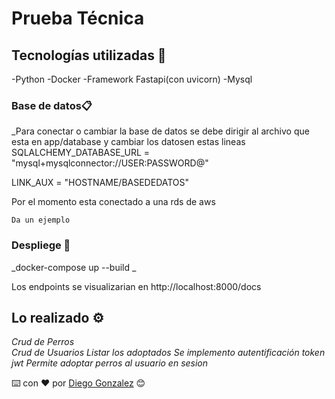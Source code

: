 # Prueba Técnica


## Tecnologías utilizadas 🚀

-Python
-Docker
-Framework Fastapi(con uvicorn)
-Mysql




### Base de datos📋

_Para conectar o cambiar la base de datos  se debe dirigir al archivo que esta en
app/database y cambiar los datosen estas lineas
SQLALCHEMY_DATABASE_URL = "mysql+mysqlconnector://USER:PASSWORD@"

LINK_AUX = "HOSTNAME/BASEDEDATOS"

Por el momento esta conectado a una rds de aws

```
Da un ejemplo
```

### Despliege 🔧

_docker-compose up --build _

Los endpoints se visualizarian en http://localhost:8000/docs


## Lo realizado ⚙️

_Crud de Perros_<br>
_Crud de Usuarios_
_Listar los adoptados_
_Se implemento autentificación token jwt_
_Permite adoptar perros al usuario en sesion_



⌨️ con ❤️ por [Diego Gonzalez](https://www.linkedin.com/in/diegogonzalez97/) 😊

